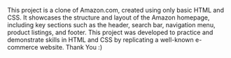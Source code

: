 This project is a clone of Amazon.com, created using only basic HTML and CSS. 
It showcases the structure and layout of the Amazon homepage, including key sections such as the header, search bar, navigation menu, product listings, and footer. 
This project was developed to practice and demonstrate skills in HTML and CSS by replicating a well-known e-commerce website.
Thank You :)
